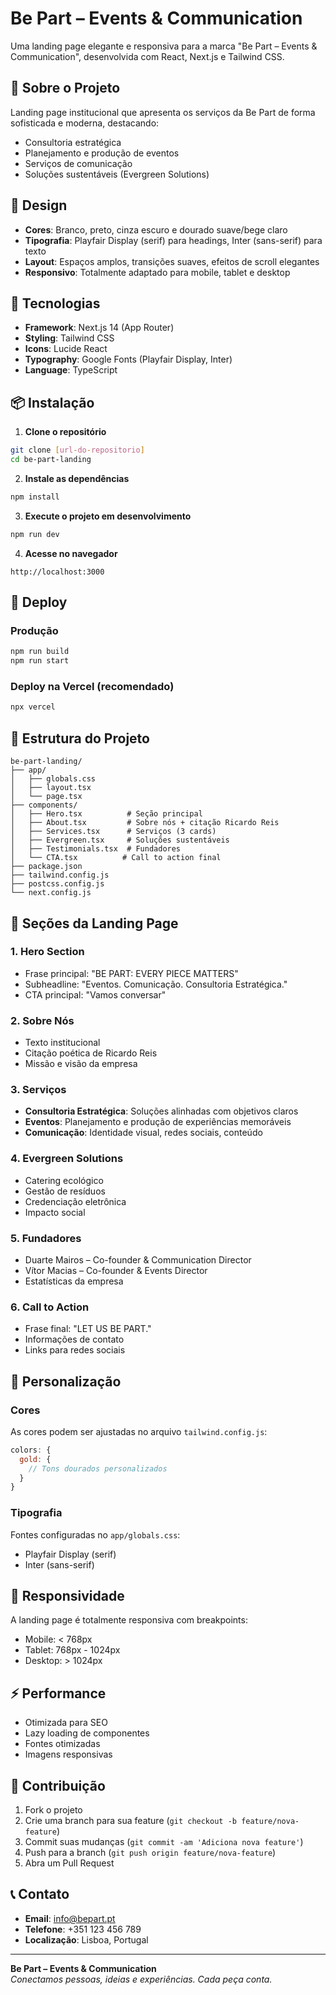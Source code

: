 # Be Part – Events & Communication

Uma landing page elegante e responsiva para a marca "Be Part – Events & Communication", desenvolvida com React, Next.js e Tailwind CSS.

## 🎯 Sobre o Projeto

Landing page institucional que apresenta os serviços da Be Part de forma sofisticada e moderna, destacando:
- Consultoria estratégica
- Planejamento e produção de eventos
- Serviços de comunicação
- Soluções sustentáveis (Evergreen Solutions)

## 🎨 Design

- **Cores**: Branco, preto, cinza escuro e dourado suave/bege claro
- **Tipografia**: Playfair Display (serif) para headings, Inter (sans-serif) para texto
- **Layout**: Espaços amplos, transições suaves, efeitos de scroll elegantes
- **Responsivo**: Totalmente adaptado para mobile, tablet e desktop

## 🔧 Tecnologias

- **Framework**: Next.js 14 (App Router)
- **Styling**: Tailwind CSS
- **Icons**: Lucide React
- **Typography**: Google Fonts (Playfair Display, Inter)
- **Language**: TypeScript

## 📦 Instalação

1. **Clone o repositório**
```bash
git clone [url-do-repositorio]
cd be-part-landing
```

2. **Instale as dependências**
```bash
npm install
```

3. **Execute o projeto em desenvolvimento**
```bash
npm run dev
```

4. **Acesse no navegador**
```
http://localhost:3000
```

## 🚀 Deploy

### Produção
```bash
npm run build
npm run start
```

### Deploy na Vercel (recomendado)
```bash
npx vercel
```

## 📁 Estrutura do Projeto

```
be-part-landing/
├── app/
│   ├── globals.css
│   ├── layout.tsx
│   └── page.tsx
├── components/
│   ├── Hero.tsx          # Seção principal
│   ├── About.tsx         # Sobre nós + citação Ricardo Reis
│   ├── Services.tsx      # Serviços (3 cards)
│   ├── Evergreen.tsx     # Soluções sustentáveis
│   ├── Testimonials.tsx  # Fundadores
│   └── CTA.tsx          # Call to action final
├── package.json
├── tailwind.config.js
├── postcss.config.js
└── next.config.js
```

## 🎯 Seções da Landing Page

### 1. Hero Section
- Frase principal: "BE PART: EVERY PIECE MATTERS"
- Subheadline: "Eventos. Comunicação. Consultoria Estratégica."
- CTA principal: "Vamos conversar"

### 2. Sobre Nós
- Texto institucional
- Citação poética de Ricardo Reis
- Missão e visão da empresa

### 3. Serviços
- **Consultoria Estratégica**: Soluções alinhadas com objetivos claros
- **Eventos**: Planejamento e produção de experiências memoráveis
- **Comunicação**: Identidade visual, redes sociais, conteúdo

### 4. Evergreen Solutions
- Catering ecológico
- Gestão de resíduos
- Credenciação eletrônica
- Impacto social

### 5. Fundadores
- Duarte Mairos – Co-founder & Communication Director
- Vítor Macias – Co-founder & Events Director
- Estatísticas da empresa

### 6. Call to Action
- Frase final: "LET US BE PART."
- Informações de contato
- Links para redes sociais

## 🎨 Personalização

### Cores
As cores podem ser ajustadas no arquivo `tailwind.config.js`:
```javascript
colors: {
  gold: {
    // Tons dourados personalizados
  }
}
```

### Tipografia
Fontes configuradas no `app/globals.css`:
- Playfair Display (serif)
- Inter (sans-serif)

## 📱 Responsividade

A landing page é totalmente responsiva com breakpoints:
- Mobile: < 768px
- Tablet: 768px - 1024px
- Desktop: > 1024px

## ⚡ Performance

- Otimizada para SEO
- Lazy loading de componentes
- Fontes otimizadas
- Imagens responsivas

## 🤝 Contribuição

1. Fork o projeto
2. Crie uma branch para sua feature (`git checkout -b feature/nova-feature`)
3. Commit suas mudanças (`git commit -am 'Adiciona nova feature'`)
4. Push para a branch (`git push origin feature/nova-feature`)
5. Abra um Pull Request

## 📞 Contato

- **Email**: info@bepart.pt
- **Telefone**: +351 123 456 789
- **Localização**: Lisboa, Portugal

---

**Be Part – Events & Communication**  
*Conectamos pessoas, ideias e experiências. Cada peça conta.* 